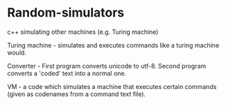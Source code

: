 # Random-simulators
c++ simulating other machines (e.g. Turing machine)


Turing machine - simulates and executes commands like a turing machine would.

Converter - First program converts unicode to utf-8. Second program converts a 'coded' text into a normal one.

VM - a code which simulates a machine that executes certain commands (given as codenames from a command text file).

